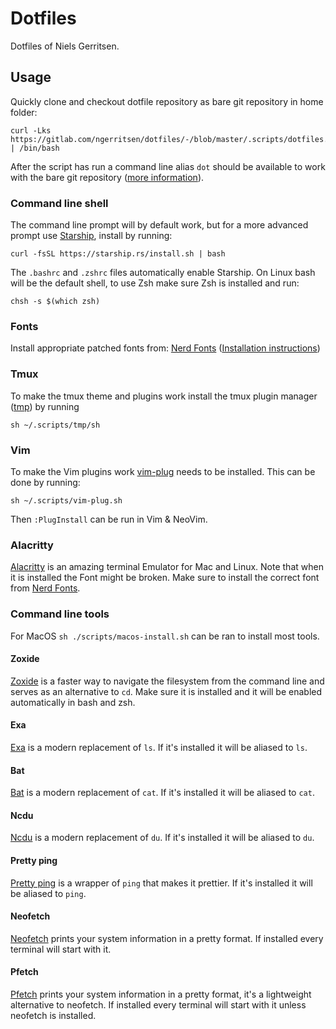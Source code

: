 # Dotfiles

Dotfiles of Niels Gerritsen.

## Usage

Quickly clone and checkout dotfile repository as bare git repository in home folder:

```
curl -Lks https://gitlab.com/ngerritsen/dotfiles/-/blob/master/.scripts/dotfiles.sh | /bin/bash
```

After the script has run a command line alias `dot` should be available to work with the bare git repository ([more information](https://www.atlassian.com/git/tutorials/dotfiles)).

### Command line shell

The command line prompt will by default work, but for a more advanced prompt use [Starship](https://starship.rs/), install by running:

```
curl -fsSL https://starship.rs/install.sh | bash
```

The `.bashrc` and `.zshrc` files automatically enable Starship. On Linux bash will be the default shell, to use Zsh make sure Zsh is installed and run:

```
chsh -s $(which zsh)
```

### Fonts

Install appropriate patched fonts from: [Nerd Fonts](https://www.nerdfonts.com/) ([Installation instructions](https://github.com/ryanoasis/nerd-fonts#font-installation))

### Tmux

To make the tmux theme and plugins work install the tmux plugin manager ([tmp](https://github.com/tmux-plugins/tpm)) by running

```
sh ~/.scripts/tmp/sh
```

### Vim

To make the Vim plugins work [vim-plug](https://github.com/junegunn/vim-plug) needs to be installed. This can be done by running:

```
sh ~/.scripts/vim-plug.sh
```

Then `:PlugInstall` can be run in Vim & NeoVim.

### Alacritty

[Alacritty](https://github.com/alacritty/alacritty) is an amazing terminal Emulator for Mac and Linux. Note that when it is installed the Font might be broken. Make sure to install the correct font from [Nerd Fonts](https://www.nerdfonts.com/).

### Command line tools

For MacOS `sh ./scripts/macos-install.sh` can be ran to install most tools.

#### Zoxide

[Zoxide](https://github.com/ajeetdsouza/zoxide) is a faster way to navigate the filesystem from the command line and serves as an alternative to `cd`. Make sure it is installed and it will be enabled automatically in bash and zsh.

#### Exa

[Exa](https://the.exa.website/) is a modern replacement of `ls`. If it's installed it will be aliased to `ls`.

#### Bat

[Bat](https://github.com/sharkdp/bat) is a modern replacement of `cat`. If it's installed it will be aliased to `cat`.

#### Ncdu

[Ncdu](https://dev.yorhel.nl/ncdu) is a modern replacement of `du`. If it's installed it will be aliased to `du`.

#### Pretty ping

[Pretty ping](https://github.com/denilsonsa/prettyping) is a wrapper of `ping` that makes it prettier. If it's installed it will be aliased to `ping`.

#### Neofetch

[Neofetch](https://github.com/dylanaraps/neofetch) prints your system information in a pretty format. If installed every terminal will start with it.

#### Pfetch

[Pfetch](https://github.com/dylanaraps/pfetch) prints your system information in a pretty format, it's a lightweight alternative to neofetch. If installed every terminal will start with it unless neofetch is installed.
